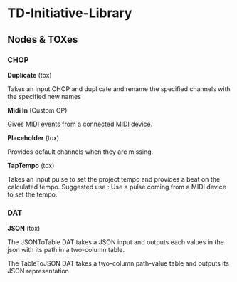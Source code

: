 # TD-Initiative-Library

## Nodes & TOXes

### CHOP

**Duplicate** (tox)

Takes an input CHOP and duplicate and rename the specified channels with the specified new names

**Midi In** (Custom OP)

Gives MIDI events from a connected MIDI device.

**Placeholder** (tox)

Provides default channels when they are missing.

**TapTempo** (tox)

Takes an input pulse to set the project tempo and provides a beat on the calculated tempo. Suggested use : Use a pulse coming from a MIDI device to set the tempo.

### DAT

**JSON** (tox)

The JSONToTable DAT takes a JSON input and outputs each values in the json with its path in a two-column table.

The TableToJSON DAT takes a two-column path-value table and outputs its JSON representation
